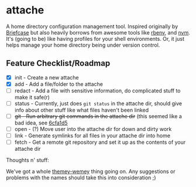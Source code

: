attache
=======

A home directory configuration management tool. Inspired originally by
[Briefcase](https://github.com/jim/briefcase) but also heavily borrows
from awesome tools like [rbenv], and [nvm]. It's (going to be) like
having profiles for your shell environments. Or, it just helps manage
your home directory being under version control.

[rbenv]: https://github.com/sstephenson/rbenv
[nvm]: https://github.com/creationix/nvm

Feature Checklist/Roadmap
-------------------------

- [x] init   - Create a new attache
- [x] add    - Add a file/folder to the attache
- [ ] redact - Add a file with sensitive information, do complicated
  stuff to make it safe(r)
- [ ] status - Currently, just does `git status` in the attache dir,
  should give info about other stuff like what files haven't been linked
- [ ] ~~git    - Run arbitrary git commands in the attache dir~~ (this
  seemed like a bad idea, see [6cfa1d5](https://github.com/RadicalZephyr/attache/commit/6cfa1d5b27e7fab24fa8e8a24a9d759ff6ec81ce)
- [ ] open   - (?) Move user into the attache dir for down and dirty work
- [ ] link   - Generate symlinks for all files in your attache dir
  into home
- [ ] fetch - Get a remote git repository and set it up as the
  contents of your attache dir

Thoughts n' stuff:

We've got a whole
[themey-wemey](http://cdn.buzznet.com/assets/imgx/2/1/2/9/5/5/6/0/orig-21295560.jpg)
thing going on. Any suggestions or problems with the names should take
this into consideration ;)
